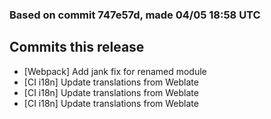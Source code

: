 ### Based on commit 747e57d, made 04/05 18:58 UTC
## Commits this release
  - [Webpack] Add jank fix for renamed module
  - [CI i18n] Update translations from Weblate
  - [CI i18n] Update translations from Weblate
  - [CI i18n] Update translations from Weblate